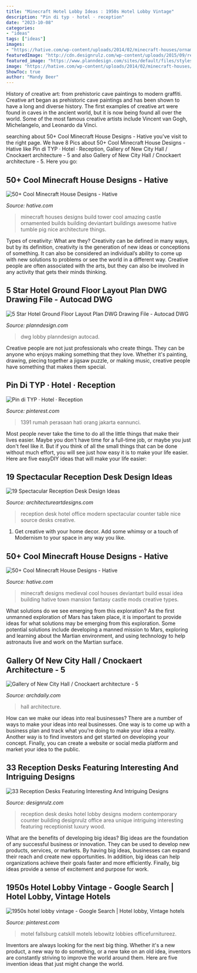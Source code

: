 ```yaml
---
title: "Minecraft Hotel Lobby Ideas : 1950s Hotel Lobby Vintage"
description: "Pin di typ · hotel · reception"
date: "2023-10-08"
categories:
- "ideas"
tags: ["ideas"]
images:
- "https://hative.com/wp-content/uploads/2014/02/minecraft-houses/ornamented-tower-design-50.jpg"
featuredImage: "http://cdn.designrulz.com/wp-content/uploads/2015/09/reception-desk-designrulz-31.jpg"
featured_image: "https://www.planndesign.com/sites/default/files/styles/1200x620/public/2020/01/5-star-hotel-ground-floor-layout-plan-dwg-drawing-file.jpg?itok=2tHgyKAl"
image: "https://hative.com/wp-content/uploads/2014/02/minecraft-houses/ornamented-tower-design-50.jpg"
ShowToc: true
author: "Mandy Beer"
---
```



History of creative art: from prehistoric cave paintings to modern graffiti.
Creative art began as prehistoric cave paintings and has been shown to have a long and diverse history. The first examples of creative art were found in caves in the ancient world, but it is now being found all over the world. Some of the most famous creative artists include Vincent van Gogh, Michelangelo, and Leonardo da Vinci.

	

		
searching about 50+ Cool Minecraft House Designs - Hative you've visit to the right page. We have 8 Pics about 50+ Cool Minecraft House Designs - Hative like Pin di TYP · Hotel · Reception, Gallery of New City Hall / Cnockaert architecture - 5 and also Gallery of New City Hall / Cnockaert architecture - 5. Here you go:
		
    
## 50+ Cool Minecraft House Designs - Hative

<img loading=lazy src="https://hative.com/wp-content/uploads/2014/02/minecraft-houses/ornamented-tower-design-50.jpg" onerror="this.onerror=null;this.src='https://tse3.mm.bing.net/th?id=OIP.jFE6Rn2X-AZM-wvAArdkOQHaJH&amp;pid=15.1';" alt="50+ Cool Minecraft House Designs - Hative">

_Source: hative.com_

>minecraft houses designs build tower cool amazing castle ornamented builds building deviantart buildings awesome hative tumble pig nice architecture things. 

	

Types of creativity: What are they?
Creativity can be defined in many ways, but by its definition, creativity is the generation of new ideas or conceptions of something. It can also be considered an individual’s ability to come up with new solutions to problems or see the world in a different way. Creative people are often associated with the arts, but they can also be involved in any activity that gets their minds thinking.

    
## 5 Star Hotel Ground Floor Layout Plan DWG Drawing File - Autocad DWG

<img loading=lazy src="https://www.planndesign.com/sites/default/files/styles/1200x620/public/2020/01/5-star-hotel-ground-floor-layout-plan-dwg-drawing-file.jpg?itok=2tHgyKAl" onerror="this.onerror=null;this.src='https://tse4.mm.bing.net/th?id=OIP.m4oHRfiCc4q3SjGGVlAuZgHaD0&amp;pid=15.1';" alt="5 Star Hotel Ground Floor Layout Plan DWG Drawing File - Autocad DWG">

_Source: planndesign.com_

>dwg lobby planndesign autocad. 

	

Creative people are not just professionals who create things. They can be anyone who enjoys making something that they love. Whether it's painting, drawing, piecing together a jigsaw puzzle, or making music, creative people have something that makes them special.

    
## Pin Di TYP · Hotel · Reception

<img loading=lazy src="https://i.pinimg.com/736x/db/2c/d9/db2cd9ca4cd62b844eb320d9764059f6.jpg" onerror="this.onerror=null;this.src='https://tse2.mm.bing.net/th?id=OIP.n4HJrHHrCsqTNEP-8HYfwwHaKO&amp;pid=15.1';" alt="Pin di TYP · Hotel · Reception">

_Source: pinterest.com_

>1391 rumah perasaan hati orang jakarta eannunci. 

	

Most people never take the time to do all the little things that make their lives easier. Maybe you don't have time for a full-time job, or maybe you just don't feel like it. But if you think of all the small things that can be done without much effort, you will see just how easy it is to make your life easier. Here are five easyDIY ideas that will make your life easier: 

    
## 19 Spectacular Reception Desk Design Ideas

<img loading=lazy src="https://www.architectureartdesigns.com/wp-content/uploads/2015/07/253-630x473.jpg" onerror="this.onerror=null;this.src='https://tse1.mm.bing.net/th?id=OIP.yzXTwZpP7vSKfSQfYFnyxgHaFj&amp;pid=15.1';" alt="19 Spectacular Reception Desk Design Ideas">

_Source: architectureartdesigns.com_

>reception desk hotel office modern spectacular counter table nice source desks creative. 

	

1. Get creative with your home decor. Add some whimsy or a touch of Modernism to your space in any way you like. 

    
## 50+ Cool Minecraft House Designs - Hative

<img loading=lazy src="https://hative.com/wp-content/uploads/2014/02/minecraft-houses/medieval-house-idea-24.jpg" onerror="this.onerror=null;this.src='https://tse3.mm.bing.net/th?id=OIP.FC_cKkRqnPdJjjE61TbQCwHaD7&amp;pid=15.1';" alt="50+ Cool Minecraft House Designs - Hative">

_Source: hative.com_

>minecraft designs medieval cool houses deviantart build essai idea building hative town mansion fantasy castle mods creative types. 

	

What solutions do we see emerging from this exploration?
As the first unmanned exploration of Mars has taken place, it is important to provide ideas for what solutions may be emerging from this exploration. Some potential solutions include developing a manned mission to Mars, exploring and learning about the Martian environment, and using technology to help astronauts live and work on the Martian surface.

    
## Gallery Of New City Hall / Cnockaert Architecture - 5

<img loading=lazy src="https://images.adsttc.com/media/images/57f1/a39a/e58e/ce4f/a800/02c8/large_jpg/Stadhuis_Kortrijk_(10_of_27).jpg?1475453798" onerror="this.onerror=null;this.src='https://tse1.mm.bing.net/th?id=OIP.CMFY-Za1bJ1FoYTu8jVDvQHaLG&amp;pid=15.1';" alt="Gallery of New City Hall / Cnockaert architecture - 5">

_Source: archdaily.com_

>hall architecture. 

	

How can we make our ideas into real businesses?
There are a number of ways to make your ideas into real businesses. One way is to come up with a business plan and track what you're doing to make your idea a reality. Another way is to find investors and get started on developing your concept. Finally, you can create a website or social media platform and market your idea to the public.

    
## 33 Reception Desks Featuring Interesting And Intriguing Designs

<img loading=lazy src="http://cdn.designrulz.com/wp-content/uploads/2015/09/reception-desk-designrulz-31.jpg" onerror="this.onerror=null;this.src='https://tse3.mm.bing.net/th?id=OIP.iOvhbnUBrtPJ-gPAOTNawQHaE7&amp;pid=15.1';" alt="33 Reception Desks Featuring Interesting And Intriguing Designs">

_Source: designrulz.com_

>reception desk desks hotel lobby designs modern contemporary counter building designrulz office area unique intriguing interesting featuring receptionist luxury wood. 

	

What are the benefits of developing big ideas?
Big ideas are the foundation of any successful business or innovation. They can be used to develop new products, services, or markets. By having big ideas, businesses can expand their reach and create new opportunities. In addition, big ideas can help organizations achieve their goals faster and more efficiently. Finally, big ideas provide a sense of excitement and purpose for work.

    
## 1950s Hotel Lobby Vintage - Google Search | Hotel Lobby, Vintage Hotels

<img loading=lazy src="https://i.pinimg.com/736x/cd/70/09/cd7009c600ccda3c2a8b171b8fdecb9f.jpg" onerror="this.onerror=null;this.src='https://tse1.mm.bing.net/th?id=OIP.hOOJvIAWVUzwHVipiL7B5wHaEy&amp;pid=15.1';" alt="1950s hotel lobby vintage - Google Search | Hotel lobby, Vintage hotels">

_Source: pinterest.com_

>motel fallsburg catskill motels lebowitz lobbies officefurnitureez. 

	

Inventors are always looking for the next big thing. Whether it's a new product, a new way to do something, or a new take on an old idea, inventors are constantly striving to improve the world around them. Here are five invention ideas that just might change the world.

